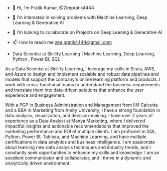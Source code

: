 - 👋 Hi, I’m Pratik Kumar, @Zeepratik4444
- 👀 I’m interested in solving problems with Machine Learning, Deep Learning  & Generative AI 
- 💞️ I’m looking to collaborate on Projects on Deep Leaning & Generative AI
- 📫 How to reach me zee.pratik4444@gmail.com

- Data Scientist at Skillify Learning | Machine Learning, Deep Learning, Python , Power BI, SQL

As a Data Scientist at Skillify Learning, I leverage my skills in Scala, AWS, and Azure to design and implement scalable and robust data pipelines and models that support the company's online learning platform and products. I work with cross-functional teams to understand the business requirements and translate them into data-driven solutions that enhance the user experience and engagement.

With a PGP in Business Administration and Management from IIM Calcutta and a BBA in Marketing from Amity University, I have a strong foundation in data analysis, visualization, and decision-making. I have over 2 years of experience as a Data Analyst at Manya Marketing, where I delivered impactful insights and actionable recommendations that improved the marketing performance and ROI of multiple clients. I am proficient in SQL, Python, Power BI, Tableau, and Machine Learning, and have multiple certifications in data analytics and business intelligence. I am passionate about learning new data analysis techniques and industry trends, and I constantly seek opportunities to enhance my skills and knowledge. I am an excellent communicator and collaborator, and I thrive in a dynamic and analytically driven environment.


<!---
Zeepratik4444/Zeepratik4444 is a ✨ special ✨ repository because its `README.md` (this file) appears on your GitHub profile.
You can click the Preview link to take a look at your changes.
--->
